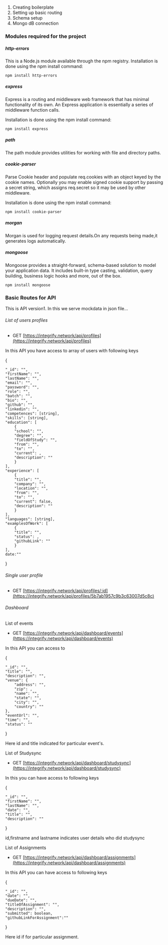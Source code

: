 1. Creating boilerplate
2. Setting up basic routing
3. Schema setup
4. Mongo dB connection

### Modules required for the project

##### http-errors

This is a Node.js module available through the npm registry.
Installation is done using the npm install command:

```
npm install http-errors
```

##### express

Express is a routing and middleware web framework that has minimal functionality of its own. An Express application is essentially a series of middleware function calls.

Installation is done using the npm install command:

```
npm install express
```

##### path

The path module provides utilities for working with file and directory paths.

##### cookie-parser

Parse Cookie header and populate req.cookies with an object keyed by the cookie names. Optionally you may enable signed cookie support by passing a secret string, which assigns req.secret so it may be used by other middleware.

Installation is done using the npm install command:

```
npm install cookie-parser
```

##### morgan

Morgan is used for logging request details.On any requests being made,it generates logs automatically.

##### mongoose


Mongoose provides a straight-forward, schema-based solution to model your application data. It includes built-in type casting, validation, query building, business logic hooks and more, out of the box.

```
npm install mongoose
```

### Basic Routes for API
This is API version1. In this we serve mockdata in json file...
###### List of users profiles

* GET [https://integrify.network/api/profiles](https://integrify.network/api/profiles)

In this API you have access to array of users with following keys

{

    "_id": "",
    "firstName": "",
    "lastName": "",
    "email": "",
    "password": "",
    "role": "",
    "batch": "",
    "bio": "",
    "github": "",
    "linkedin": "",
    "competences": [string],
    "skills": [string],
    "education": [
        {
        "school": "",
        "degree": "",
        "fieldOfStudy": "",
        "from": "",
        "to": "",
        "current": ,
        "description": ""
        }
    ],
    "experience": [
        {
        "title": "",
        "company": "",
        "location": "",
        "from": "",
        "to": "",
        "current": false,
        "description": ""
        }
    ],
    "languages": [string],
    "examplesOfWork": [
        {
        "title": "",
        "status": ,
        "githubLink": ""
        }
    ],
    date:""
}

###### Single user profile 

* GET [https://integrify.network/api/profiles/:id](https://integrify.network/api/profiles/5b7ab1957c9b3c63007d5c8c)

###### Dashboard

List of events
* GET [https://integrify.network/api/dashboard/events](https://integrify.network/api/dashboard/events)

In this API you can access to 

{

    "_id": "",
    "title": "",
    "description": "",
    "venue": {
        "address": "",
        "zip": ,
        "name": "",
        "state": "",
        "city": "",
        "country": ""
    },
    "eventUrl": "",
    "time": "",
    "status": ""
}

Here id and  title indicated for particular event's.

List of Studysync
* GET [https://integrify.network/api/dashboard/studysync](https://integrify.network/api/dashboard/studysync)

In this you can have access to following keys

{

    "_id": "",
    "firstName": "",
    "lastName": "",
    "date": "",
    "title": "",
    "description": ""
}

id,firstname and lastname indicates user details who did studysync


List of Assignments
* GET [https://integrify.network/api/dashboard/assignments](https://integrify.network/api/dashboard/assignments)

In this API you can have access to following keys

{
    
    "_id": "",
    "date": "",
    "dueDate": "",
    "titleOfAssignment": "",
    "description": "",
    "submitted": boolean,
    "githubLinkForAssignment":""
}

Here id if for particular assignment.

